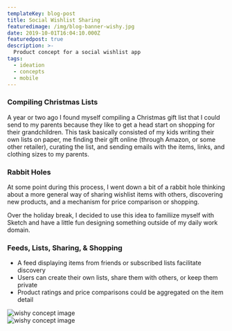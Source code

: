 ```yaml
---
templateKey: blog-post
title: Social Wishlist Sharing
featuredimage: /img/blog-banner-wishy.jpg
date: 2019-10-01T16:04:10.000Z
featuredpost: true
description: >-
  Product concept for a social wishlist app
tags:
  - ideation
  - concepts
  - mobile
---
```


### Compiling Christmas Lists
A year or two ago I found myself compiling a Christmas gift list that I could send to my parents because they like to get a head start on shopping for their grandchildren. This task basically consisted of my kids writing their own lists on paper, me finding their gift online (through Amazon, or some other retailer), curating the list, and sending emails with the items, links, and clothing sizes to my parents. 

### Rabbit Holes 
At some point during this process, I went down a bit of a rabbit hole  thinking about a more general way of sharing wishlist items with others, discovering new products, and a mechanism for price comparison or shopping.

Over the holiday break, I decided to use this idea to familiize myself with Sketch and have a little fun designing something outside of my daily work domain. 


### Feeds, Lists, Sharing, & Shopping
- A feed displaying items from friends or subscribed lists facilitate discovery  
- Users can create their own lists, share them with others, or keep them private
- Product ratings and price comparisons could be aggregated on the item detail

<div class="columns is-centered has-margin-top-32">
  <div class="column is-12 has-text-centered">
    <img class="img" srcset="/img/card-blog-wishy-1.jpg" alt="wishy concept image" />
  </div>
</div>

<div class="columns is-centered">
  <div class="column is-12 has-text-centered">
    <img class="img" srcset="/img/card-blog-wishy-2.jpg" alt="wishy concept image" />
  </div>
</div>





